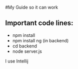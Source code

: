#My Guide so it can work

## Important code lines:

- npm install
- npm install ng (in backend)
- cd backend
- node server.js

I use Intellij
